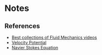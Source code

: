 # Notes


## References

- [Best collections of Fluid Mechanics videos](https://www.linkedin.com/posts/rajat-walia_mechanicalengineering-mechanical-aerodynamics-activity-7272598116216778752-8OvL/?utm_source=share&utm_medium=member_android)
- [Velocity Potential](https://www.sciencedirect.com/topics/engineering/velocity-potential)
- [Navier Stokes Equation](https://www.linkedin.com/posts/rajat-walia_mechanical-aerospace-automotive-activity-7301917525540278272-5nz3/?utm_source=share&utm_medium=member_android&rcm=ACoAAD-ruCgBJnujmeLzmj1X4DpLLTuxktERedQ)
